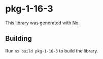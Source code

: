 # pkg-1-16-3

This library was generated with [Nx](https://nx.dev).

## Building

Run `nx build pkg-1-16-3` to build the library.
